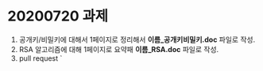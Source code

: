 # 20200720 과제

1. 공개키/비밀키에 대해서 1페이지로 정리해서 **이름_공개키비밀키.doc** 파일로 작성.
2. RSA 알고리즘에 대해 1페이지로 요약패 **이름_RSA.doc** 파일로 작성.
3. pull request `

